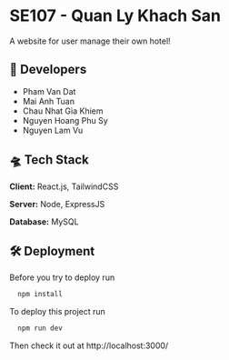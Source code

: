 # SE107 - Quan Ly Khach San
A website for user manage their own hotel!



## 🥸 Developers

- Pham Van Dat
- Mai Anh Tuan
- Chau Nhat Gia Khiem
- Nguyen Hoang Phu Sy
- Nguyen Lam Vu

## 🛸 Tech Stack

**Client:** React.js, TailwindCSS

**Server:** Node, ExpressJS

**Database:** MySQL
## 🛠 Deployment

Before you try to deploy run

```bash
  npm install
```

To deploy this project run

```bash
  npm run dev
```

Then check it out at http://localhost:3000/

